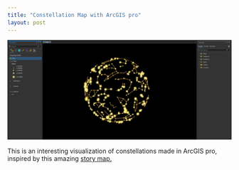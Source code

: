 ```yaml
---
title: "Constellation Map with ArcGIS pro"
layout: post
---
```


![PPT](/assets/img/20210716/star.png)

This is an interesting visualization of constellations made in ArcGIS pro, inspired by this amazing [story map.](https://www.arcgis.com/apps/Cascade/index.html?appid=cd2b6b8659f44771ba6e199493d59fb1)
